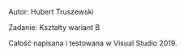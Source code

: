Autor: Hubert Truszewski

Zadanie: Kształty wariant B

Całość napisana i testowana w Visual Studio 2019.
